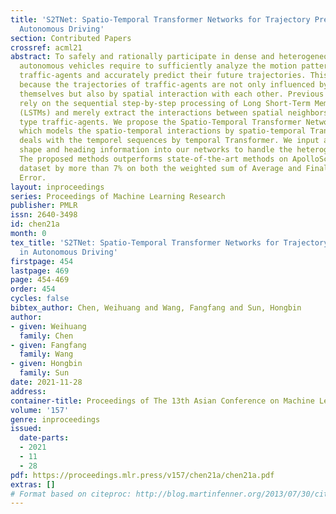 ```yaml
---
title: 'S2TNet: Spatio-Temporal Transformer Networks for Trajectory Prediction in
  Autonomous Driving'
section: Contributed Papers
crossref: acml21
abstract: To safely and rationally participate in dense and heterogeneous traffic,
  autonomous vehicles require to sufficiently analyze the motion patterns of surrounding
  traffic-agents and accurately predict their future trajectories. This is challenging
  because the trajectories of traffic-agents are not only influenced by the traffic-agents
  themselves but also by spatial interaction with each other. Previous methods usually
  rely on the sequential step-by-step processing of Long Short-Term Memory networks
  (LSTMs) and merely extract the interactions between spatial neighbors for single
  type traffic-agents. We propose the Spatio-Temporal Transformer Networks (S2TNet),
  which models the spatio-temporal interactions by spatio-temporal Transformer and
  deals with the temporel sequences by temporal Transformer. We input additional category,
  shape and heading information into our networks to handle the heterogeneity of traffic-agents.
  The proposed methods outperforms state-of-the-art methods on ApolloScape Trajectory
  dataset by more than 7% on both the weighted sum of Average and Final Displacement
  Error.
layout: inproceedings
series: Proceedings of Machine Learning Research
publisher: PMLR
issn: 2640-3498
id: chen21a
month: 0
tex_title: 'S2TNet: Spatio-Temporal Transformer Networks for Trajectory Prediction
  in Autonomous Driving'
firstpage: 454
lastpage: 469
page: 454-469
order: 454
cycles: false
bibtex_author: Chen, Weihuang and Wang, Fangfang and Sun, Hongbin
author:
- given: Weihuang
  family: Chen
- given: Fangfang
  family: Wang
- given: Hongbin
  family: Sun
date: 2021-11-28
address:
container-title: Proceedings of The 13th Asian Conference on Machine Learning
volume: '157'
genre: inproceedings
issued:
  date-parts:
  - 2021
  - 11
  - 28
pdf: https://proceedings.mlr.press/v157/chen21a/chen21a.pdf
extras: []
# Format based on citeproc: http://blog.martinfenner.org/2013/07/30/citeproc-yaml-for-bibliographies/
---
```


